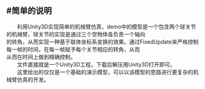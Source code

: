 #简单的说明
---
&emsp;&emsp;利用Unity3D实现简单的机械臂仿真，demo中的模型是一个包含两个球关节的机械臂，球关节的实现是通过三个空物体各负责一个轴向</br>
的转角，从而实现一种基于联体坐标系变换的效果。通过FixedUpdate来严格控制每一帧的时间，在每一帧赋予每个关节相应的转角，从而</br>
从而在时间上做到精确控制。</br>
&emsp;&emsp;文件直接就是一个Unity3D工程，下载后解压用Unity3D打开即可。</br>
&emsp;&emsp;这里给出的仅仅是一个基础的演示模型，可以以该模型的思路进行更复杂的机械臂仿真的开发。